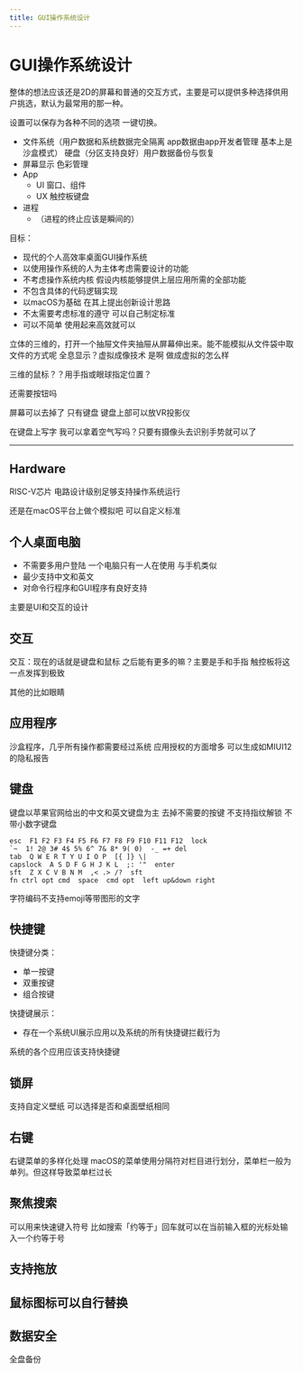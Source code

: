 ```yaml
---
title: GUI操作系统设计
---
```


# GUI操作系统设计

整体的想法应该还是2D的屏幕和普通的交互方式，主要是可以提供多种选择供用户挑选，默认为最常用的那一种。

设置可以保存为各种不同的选项 一键切换。

- 文件系统（用户数据和系统数据完全隔离 app数据由app开发者管理 基本上是沙盒模式） 硬盘（分区支持良好）用户数据备份与恢复
- 屏幕显示 色彩管理
- App
    - UI 窗口、组件
    - UX 触控板键盘
- 进程
    - （进程的终止应该是瞬间的）

目标：

- 现代的个人高效率桌面GUI操作系统
- 以使用操作系统的人为主体考虑需要设计的功能
- 不考虑操作系统内核 假设内核能够提供上层应用所需的全部功能
- 不包含具体的代码逻辑实现
- 以macOS为基础 在其上提出创新设计思路
- 不太需要考虑标准的遵守 可以自己制定标准
- 可以不简单 使用起来高效就可以

立体的三维的，打开一个抽屉文件夹抽屉从屏幕伸出来。能不能模拟从文件袋中取文件的方式呢 全息显示？虚拟成像技术 是啊 做成虚拟的怎么样

三维的鼠标？？用手指或眼球指定位置？

还需要按钮吗

屏幕可以去掉了 只有键盘 键盘上部可以放VR投影仪

在键盘上写字 我可以拿着空气写吗？只要有摄像头去识别手势就可以了

---

## Hardware

RISC-V芯片 电路设计级别足够支持操作系统运行

还是在macOS平台上做个模拟吧 可以自定义标准

## 个人桌面电脑

- 不需要多用户登陆 一个电脑只有一人在使用 与手机类似
- 最少支持中文和英文
- 对命令行程序和GUI程序有良好支持

主要是UI和交互的设计

## 交互

交互：现在的话就是键盘和鼠标 之后能有更多的嘛？主要是手和手指 触控板将这一点发挥到极致

其他的比如眼睛

## 应用程序

沙盒程序，几乎所有操作都需要经过系统 应用授权的方面增多
可以生成如MIUI12的隐私报告

## 键盘

键盘以苹果官网给出的中文和英文键盘为主 去掉不需要的按键 不支持指纹解锁 不带小数字键盘

```
esc  F1 F2 F3 F4 F5 F6 F7 F8 F9 F10 F11 F12  lock
`~  1! 2@ 3# 4$ 5% 6^ 7& 8* 9( 0)  -_ =+ del
tab  Q W E R T Y U I O P  [{ ]} \|
capslock  A S D F G H J K L  ;: '"  enter
sft  Z X C V B N M  ,< .> /?  sft
fn ctrl opt cmd  space  cmd opt  left up&down right
```

字符编码不支持emoji等带图形的文字

## 快捷键

快捷键分类：

- 单一按键
- 双重按键
- 组合按键

快捷键展示：

- 存在一个系统UI展示应用以及系统的所有快捷键拦截行为

系统的各个应用应该支持快捷键

## 锁屏

支持自定义壁纸 可以选择是否和桌面壁纸相同

## 右键

右键菜单的多样化处理
macOS的菜单使用分隔符对栏目进行划分，菜单栏一般为单列。但这样导致菜单栏过长

## 聚焦搜索

可以用来快速键入符号
比如搜索「约等于」回车就可以在当前输入框的光标处输入一个约等于号

## 支持拖放

## 鼠标图标可以自行替换

## 数据安全

全盘备份
